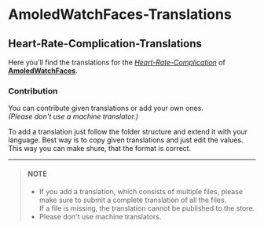 # AmoledWatchFaces-Translations
## Heart-Rate-Complication-Translations
Here you'll find the translations for the *[Heart-Rate-Complication](https://play.google.com/store/apps/details?id=com.weartools.heartratecomp "Playstore Page")* of **[AmoledWatchFaces](https://play.google.com/store/apps/dev?id=5591589606735981545 "Playstore Page")**.

### Contribution
You can contribute given translations or add your own ones.\
*(Please don't use a machine translator.)*

To add a translation just follow the folder structure and extend it with your language. Best way is to copy given translations and just edit the values.\
This way you can make shure, that the format is correct.

---
> #### NOTE
> - If you add a translation, which consists of multiple files, please make sure to submit a complete translation of all the files.\
    If a file is missing, the translation cannot be published to the store.
> - Please don't use machine translators.
